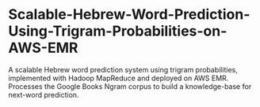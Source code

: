 # Scalable-Hebrew-Word-Prediction-Using-Trigram-Probabilities-on-AWS-EMR
A scalable Hebrew word prediction system using trigram probabilities, implemented with Hadoop MapReduce and deployed on AWS EMR. Processes the Google Books Ngram corpus to build a knowledge-base for next-word prediction.
